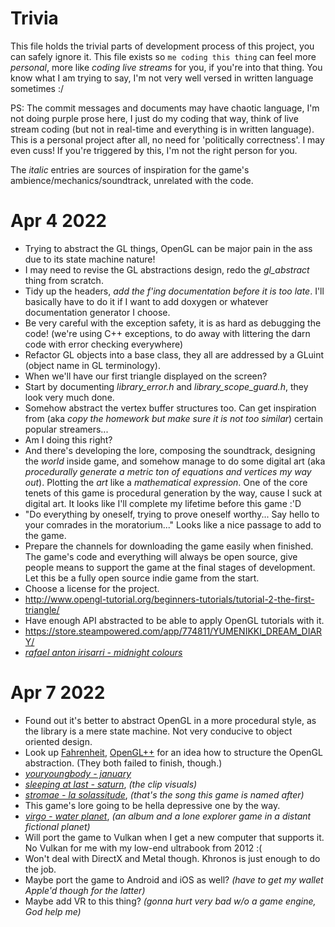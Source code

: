 # Trivia

This file holds the trivial parts of development process of this project, you can safely ignore it. This file exists so `me coding this thing` can feel more *personal*, more like *coding live streams* for you, if you're into that thing. You know what I am trying to say, I'm not very well versed in written language sometimes :/

PS: The commit messages and documents may have chaotic language, I'm not doing purple prose here, I just do my coding that way, think of live stream coding (but not in real-time and everything is in written language). This is a personal project after all, no need for 'politically correctness'. I may even cuss! If you're triggered by this, I'm not the right person for you.

The *italic* entries are sources of inspiration for the game's ambience/mechanics/soundtrack, unrelated with the code.

# Apr 4 2022
- Trying to abstract the GL things, OpenGL can be major pain in the ass due to its state machine nature!
- I may need to revise the GL abstractions design, redo the *gl_abstract* thing from scratch.
- Tidy up the headers, *add the f'ing documentation before it is too late*. I'll basically have to do it if I want to add doxygen or whatever documentation generator I choose.
- Be very careful with the exception safety, it is as hard as debugging the code! (we're using C++ exceptions, to do away with littering the darn code with error checking everywhere)
- Refactor GL objects into a base class, they all are addressed by a GLuint (object name in GL terminology).
- When we'll have our first triangle displayed on the screen?
- Start by documenting *library_error.h* and *library_scope_guard.h*, they look very much done.
- Somehow abstract the vertex buffer structures too. Can get inspiration from (aka *copy the homework but make sure it is not too similar*) certain popular streamers...
- Am I doing this right?
- And there's developing the lore, composing the soundtrack, designing the *world* inside game, and somehow manage to do some digital art (aka *procedurally generate a metric ton of equations and vertices my way out*). Plotting the *art* like a *mathematical expression*. One of the core tenets of this game is procedural generation by the way, cause I suck at digital art. It looks like I'll complete my lifetime before this game :'D
- "Do everything by oneself, trying to prove oneself worthy... Say hello to your comrades in the moratorium..." Looks like a nice passage to add to the game.
- Prepare the channels for downloading the game easily when finished. The game's code and everything will always be open source, give people means to support the game at the final stages of development. Let this be a fully open source indie game from the start.
- Choose a license for the project.
- http://www.opengl-tutorial.org/beginners-tutorials/tutorial-2-the-first-triangle/
- Have enough API abstracted to be able to apply OpenGL tutorials with it.
- https://store.steampowered.com/app/774811/YUMENIKKI_DREAM_DIARY/
- [*rafael anton irisarri - midnight colours*](https://www.youtube.com/playlist?list=OLAK5uy_lY2grlc2ULuazvTITlDqotZUszTSeC2Fg)

# Apr 7 2022
- Found out it's better to abstract OpenGL in a more procedural style, as the library is a mere state machine. Not very conducive to object oriented design.
- Look up [Fahrenheit](https://en.wikipedia.org/wiki/Fahrenheit_(graphics_API)), [OpenGL++](https://en.wikipedia.org/wiki/OpenGL%2B%2B) for an idea how to structure the OpenGL abstraction. (They both failed to finish, though.)
- [*youryoungbody - january*](https://www.youtube.com/watch?v=Sc2D26ZLqZ8)
- [*sleeping at last - saturn*](https://www.youtube.com/watch?v=dzNvk80XY9s), *(the clip visuals)*
- [*stromae - la solassitude*](https://www.youtube.com/watch?v=YoTZVJgGG94), *(that's the song this game is named after)*
- This game's lore going to be hella depressive one by the way.
- [*virgo - water planet*](https://store.steampowered.com/app/580520/Water_Planet/), *(an album and a lone explorer game in a distant fictional planet)*
- Will port the game to Vulkan when I get a new computer that supports it. No Vulkan for me with my low-end ultrabook from 2012 :(
- Won't deal with DirectX and Metal though. Khronos is just enough to do the job.
- Maybe port the game to Android and iOS as well? *(have to get my wallet Apple'd though for the latter)*
- Maybe add VR to this thing? *(gonna hurt very bad w/o a game engine, God help me)*
